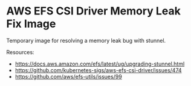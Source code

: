 AWS EFS CSI Driver Memory Leak Fix Image
========================================

Temporary image for resolving a memory leak bug with stunnel.

Resources:

* https://docs.aws.amazon.com/efs/latest/ug/upgrading-stunnel.html
* https://github.com/kubernetes-sigs/aws-efs-csi-driver/issues/474
* https://github.com/aws/efs-utils/issues/99
